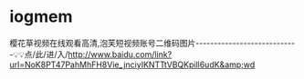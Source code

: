 # iogmem
樱花草视频在线观看高清,泡芙短视频账号二维码图片----------------------------💡💡点/此/进/入/http://www.baidu.com/link?url=NoK8PT47PahMhFH8Vie_jnciyIKNTTtVBQKpill6udK&amp;wd
